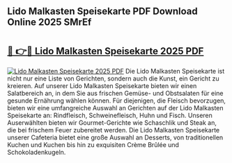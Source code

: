 ## Lido Malkasten Speisekarte PDF Download Online 2025 SMrEf

# <h2><a href="http://gc6eb97.nevu.top/?p=Lido+Malkasten+Speisekarte">🔗 👉🔴 Lido Malkasten Speisekarte 2025 PDF</a></h2>

[![Lido Malkasten Speisekarte 2025 PDF](https://i.imgur.com/dBaPXMq.png)](http://gc6eb97.nevu.top/?p=Lido+Malkasten+Speisekarte)
Die Lido Malkasten Speisekarte ist nicht nur eine Liste von Gerichten, sondern auch die Kunst, ein Gericht zu kreieren. Auf unserer Lido Malkasten Speisekarte bieten wir einen Salatbereich an, in dem Sie aus frischen Gemüse- und Obstsalaten für eine gesunde Ernährung wählen können. Für diejenigen, die Fleisch bevorzugen, bieten wir eine umfangreiche Auswahl an Gerichten auf der Lido Malkasten Speisekarte an: Rindfleisch, Schweinefleisch, Huhn und Fisch. Unseren Auserwählten bieten wir Gourmet-Gerichte wie Schaschlik und Steak an, die bei frischem Feuer zubereitet werden. Die Lido Malkasten Speisekarte unserer Cafeteria bietet eine große Auswahl an Desserts, von traditionellen Kuchen und Kuchen bis hin zu exquisiten Crème Brûlée und Schokoladenkugeln.
